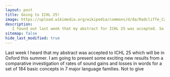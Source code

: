 ```yaml
---
layout: post
title: Going to ICHL 25!
image: https://upload.wikimedia.org/wikipedia/commons/d/da/Radcliffe_Camera%2C_Oxford%2C_UK.jpg 
description: 
   I found out last week that my abstract for ICHL 25 was accepted. So excited for the first in-person conference of my PhD!
sitemap: false
hide_last_modified: true
---
```


Last week I heard that my abstract was accepted to ICHL 25 which will be in Oxford this summer. I am going to present some exciting new results from a comparative investigation of rates of sound gains and losses in words for a set of 184 basic concepts in 7 major language families. Not to give 
